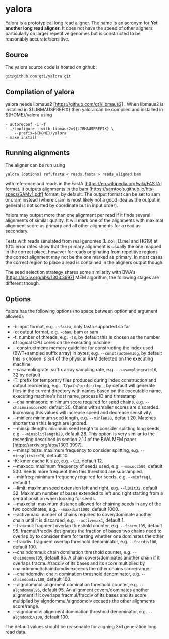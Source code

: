 # yalora
Yalora is a prototypical long read aligner. The name is an acronym for **Yet another long read aligner**.
It does not have the speed of other aligners particularly on larger repetitive genomes but is constructed to be reasonably accurate/sensitive.

## Source

The yalora source code is hosted on github:

	git@github.com:gt1/yalora.git

## Compilation of yalora

yalora needs libmaus2 [https://github.com/gt1/libmaus2] . When libmaus2
is installed in ${LIBMAUSPREFIX} then yalora can be compiled and
installed in ${HOME}/yalora using

	- autoreconf -i -f
	- ./configure --with-libmaus2=${LIBMAUSPREFIX} \
		--prefix=${HOME}/yalora
	- make install

## Running alignments

The aligner can be run using

```
yalora [options] ref.fasta < reads.fasta > reads_aligned.bam
```

with reference and reads in the FastA [https://en.wikipedia.org/wiki/FASTA] format. It outputs alignments in the bam [https://samtools.github.io/hts-specs/SAMv1.pdf] format, by default.
The output format can be set to sam or cram instead (where cram is most likely not a good idea as the output in general is not sorted by coordinate but in input order).

Yalora may output more than one alignment per read if it finds several alignments of similar quality. It will mark one of the alignments with maximal alignment score as primary and all other alignments
for a read as secondary.

Tests with reads simulated from real genomes (E.coli, D.mel and HG19) at 10% error rates show that the primary alignment is usually the one mapped in the correct place, however for reads originating
from repetitive regions the correct alignment may not be the one marked as primary. In most cases the correct region to place a read is contained in the aligners output though.

The seed selection strategy shares some similarity with BWA's [https://arxiv.org/abs/1303.3997] MEM algorithm, the following stages are different though.

## Options

Yalora has the following options (no space between option and argument allowed):

* -i: input format, e.g. `-ifasta`, only fasta supported so far
* -o: output format, e.g. `-obam`, bam or sam
* -t: number of threads, e.g. `-t8`, by default this is chosen as the number of logical CPU cores on the executing machine
* --constructmem: memory guideline for constructing the index used (BWT+sampled suffix array) in bytes, e.g. `--constructmem16g`, by default this is chosen is 3/4 of the physical RAM detected on the executing machine
* --sasamplingrate: suffix array sampling rate, e.g. `--sasamplingrate16`, 32 by default
* -T: prefix for temporary files produced during index construction and output reordering, e.g. `-T/path/to/dir/tmp_`, by default will generate files in the current directory with names based on the executable name, executing machine's host name, process ID and timestamp
* --chainminscore: minimum score required for seed chains, e.g. `--chainminscore20`, default 20. Chains with smaller scores are discarded. Increasing this values will increase speed and decrease sensitivity.
* --minlen: minimum seed length, e.g. `--minlen20`, default 20. Matches shorter than this length are ignored.
* --minsplitlength: minimum seed length to consider splitting long seeds, e.g. `--minsplitlength28`, default 28. This option is very similar to the reseeding described in section 2.1.1 of the BWA MEM paper [https://arxiv.org/abs/1303.3997].
* --minsplitsize: maximum frequency to consider splitting, e.g. `--minsplitsize10`, default 10.
* -K: kmer cache K size, e.g. `-K12`, default 12.
* --maxocc: maximum frequency of seeds used, e.g. `--maxocc500`, default 500. Seeds more frequent then this threshold are subsampled.
* --minfreq: minimum frequency required for seeds, e.g. `--minfreq1`, default 1.
* --limit: maximum seed extension left and right, e.g. `--limit32`, default 32. Maximum number of bases extended to left and right starting from a central position when looking for seeds.
* --maxxdist: maximum distance allowed for chaining seeds in any of the two coordinates, e.g. `--maxxdist1000`, default 1000.
* --activemax: number of chains required to cover/dominate another chain until it is discarded, e.g. `--activemax1`, default 1.
* --fracmul: fragment overlap threshold counter, e.g. `--fracmul95`, default 95. fracmul/fracdiv designates the fraction of bases two chains need to overlap by to consider them for testing whether one dominates the other
* --fracdiv: fragment overlap threshold denominator, e.g. `--fracdiv100`, default 100.
* --chaindommul: chain domination threshold counter, e.g. `--chaindommul95`, default 95. A chain covers/dominates another chain if it overlaps fracmul/fracdiv of its bases and its score multiplied by chaindommul/chaindomdiv exceeds the other chains score/range.
* --chaindomdiv: chain domination threshold denominator, e.g. `--chaindomdiv100`, default 100.
* --algndommul: alignment domination threshold counter, e.g. `--algndommul95`, default 95. An alignment covers/dominates another alignment if it overlaps fracmul/fracdiv of its bases and its score multiplied by algndommul/algndomdiv exceeds the other alignments score/range.
* --algndomdiv: alignment domination threshold denominator, e.g. `--algndomdiv100`, default 100.

The default values should be reasonable for aligning 3rd generation long read data.
